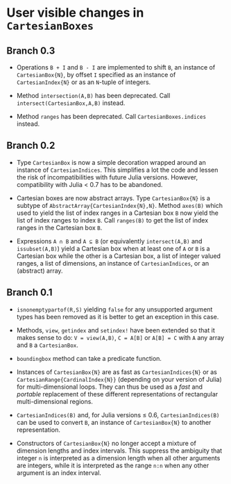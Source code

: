 # User visible changes in `CartesianBoxes`

## Branch 0.3

* Operations `B + I` and `B - I` are implemented to shift `B`, an instance of
  `CartesianBox{N}`, by offset `I` specified as an instance of
  `CartesianIndex{N}` or as an `N`-tuple of integers.

* Method `intersection(A,B)` has been deprecated.  Call
  `intersect(CartesianBox,A,B)` instead.

* Method `ranges` has been deprecated.  Call `CartesianBoxes.indices` instead.


## Branch 0.2

* Type `CartesianBox` is now a simple decoration wrapped around an instance of
  `CartesianIndices`.  This simplifies a lot the code and lessen the risk of
  incompatibilities with future Julia versions. However, compatibility with
  Julia < 0.7 has to be abandoned.

* Cartesian boxes are now abstract arrays.  Type `CartesianBox{N}` is a subtype
  of `AbstractArray{CartesianIndex{N},N}`.  Method `axes(B)` which used to
  yield the list of index ranges in a Cartesian box `B` now yield the list of
  index ranges to index `B`.  Call `ranges(B)` to get the list of index ranges
  in the Cartesian box `B`.

* Expressions `A ∩ B` and `A ⊆ B` (or equivalently `intersect(A,B)` and
  `issubset(A,B)`) yield a Cartesian box when at least one of `A` or `B` is a
  Cartesian box while the other is a Cartesian box, a list of integer valued
  ranges, a list of dimensions, an instance of `CartesianIndices`, or an
  (abstract) array.


## Branch 0.1

* `isnonemptypartof(R,S)` yielding `false` for any unsupported argument types
  has been removed as it is better to get an exception in this case.

* Methods, `view`, `getindex` and `setindex!` have been extended so that it
  makes sense to do: `V = view(A,B)`, `C = A[B]` or `A[B] = C` with `A` any
  array and `B` a `CartesianBox`.

* `boundingbox` method can take a predicate function.

* Instances of `CartesianBox{N}` are as fast as `CartesianIndices{N}` or as
  `CartesianRange{CardinalIndex{N}}` (depending on your version of Julia) for
  multi-dimensional loops.  They can thus be used as a *fast* and *portable*
  replacement of these different representations of rectangular
  multi-dimensional regions.

* `CartesianIndices(B)` and, for Julia versions ≤ 0.6, `CartesianIndices(B)` can
  be used to convert `B`, an instance of `CartesianBox{N}` to another
  representation.

* Constructors of `CartesianBox{N}` no longer accept a mixture of dimension
  lengths and index intervals.  This suppress the ambiguity that integer `n` is
  interpreted as a dimension length when all other arguments are integers,
  while it is interpreted as the range `n:n` when any other argument is an
  index interval.
